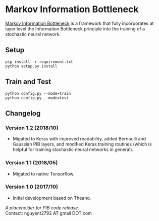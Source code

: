 # Markov Information Bottleneck  
[Markov Information Bottleneck](https://www.mdpi.com/1099-4300/21/10/976) is a framework that fully incorporates at layer level the Information Bottleneck principle into the training of a stochastic neural network.

## Setup   
`pip install -r requirement.txt`    
`python setup.py install`  

## Train and Test  
`python config.py --mode=train`   
`python config.py --mode=test`

## Changelog   
### Version 1.2 (2018/10)
* Migated to Keras with improved readability, added Bernoulli and Gaussian PIB layers, and  modified Keras training routines (which is helpful for training stochastic neural networks in general).  
### Version 1.1 (2018/05)
* Migated to native Tensorflow. 
### Version 1.0 (2017/10)  
* Initial development based on Theano. 

*A placeholder for PIB code release.*       
Contact: nguyent2792 AT gmail DOT com  
